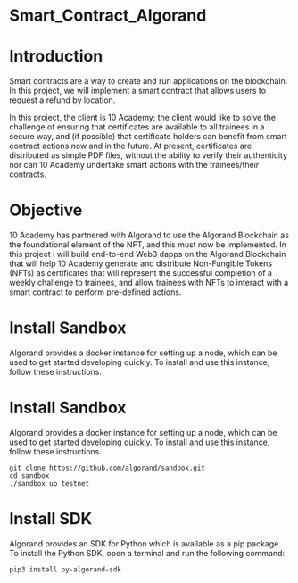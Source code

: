 # Smart_Contract_Algorand

# Introduction

Smart contracts are a way to create and run applications on the blockchain. In this project, we will implement a smart contract that allows users to request a refund by location.

In this project, the client is 10 Academy; the client would like to solve the challenge of ensuring that certificates are available to all trainees in a secure way, and (if possible) that certificate holders can benefit from smart contract actions now and in the future. At present, certificates are distributed as simple PDF files, without the ability to verify their authenticity nor can 10 Academy undertake smart actions with the trainees/their contracts.

# Objective

10 Academy has partnered with Algorand to use the Algorand Blockchain as the foundational element of the NFT, and this must now be implemented. In this project I will build end-to-end Web3 dapps on the Algorand Blockchain that will help 10 Academy generate and distribute Non-Fungible Tokens (NFTs) as certificates that will represent the successful completion of a weekly challenge to trainees, and allow trainees with NFTs to interact with a smart contract to perform pre-defined actions.

# Install Sandbox

Algorand provides a docker instance for setting up a node, which can be used to get started developing quickly. To install and use this instance, follow these instructions.​


# Install Sandbox

Algorand provides a docker instance for setting up a node, which can be used to get started developing quickly. To install and use this instance, follow these instructions.​

```
git clone https://github.com/algorand/sandbox.git
cd sandbox
./sandbox up testnet
```

# Install SDK

Algorand provides an SDK for Python which is available as a pip package. To install the Python SDK, open a terminal and run the following command:​

```
pip3 install py-algorand-sdk
```
